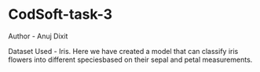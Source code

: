# CodSoft-task-3
Author - Anuj Dixit

Dataset Used - Iris.
Here we have created a model that can classify iris flowers into different speciesbased on their sepal and petal measurements.
